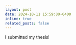 ```yaml
---
layout: post
date: 2024-10-11 15:59:00-0400
inline: true
related_posts: false
---
```


I submitted my thesis!
